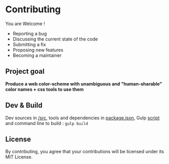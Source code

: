 # Contributing

You are Welcome !

- Reporting a bug
- Discussing the current state of the code
- Submitting a fix
- Proposing new features
- Becoming a maintainer

## Project goal

**Produce a web color-scheme with unambiguous and "human-sharable" color names + css tools to use them**

## Dev & Build

Dev sources in [/src](/src), tools and dependencies in [package.json](package.json), Gulp [script ](gulpfile.js) and command line to build :  `gulp build`

## License

By contributing, you agree that your contributions will be licensed under its MIT License.
